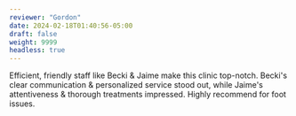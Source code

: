 ```yaml
---
reviewer: "Gordon"
date: 2024-02-18T01:40:56-05:00
draft: false
weight: 9999
headless: true
---
```


Efficient, friendly staff like Becki & Jaime make this clinic top-notch. Becki's clear communication & personalized service stood out, while Jaime's attentiveness & thorough treatments impressed. Highly recommend for foot issues.